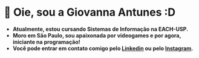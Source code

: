 # 👋 Oie, sou a Giovanna Antunes :D  
- **Atualmente, estou cursando Sistemas de Informação na EACH-USP.**  
- **Moro em São Paulo, sou apaixonada por videogames e por agora, iniciante na programação!**  
- **Você pode entrar em contato comigo pelo [Linkedin](https://br.linkedin.com/in/giovanna-antunes-5b6188274)   ou pelo [Instagram](https://www.instagram.com/iam._gigi_?igsh=MXEwajNrZHRmbXJ3dA%3D%3D&utm_source=qr).**   
